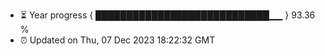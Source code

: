 - ⏳ Year progress { ████████████████████████████▁▁ } 93.36 %
- ⏰ Updated on Thu, 07 Dec 2023 18:22:32 GMT

